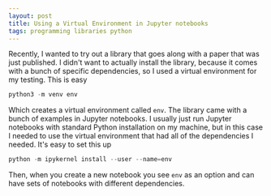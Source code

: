 ```yaml
---
layout: post
title: Using a Virtual Environment in Jupyter notebooks
tags: programming libraries python
---
```


Recently, I wanted to try out a library that goes along with a paper that was just published. I didn't want to actually install the library, because it comes with a bunch of specific dependencies, so I used a virtual environment for my testing. This is easy 

```python
python3 -m venv env
```

Which creates a virtual environment called `env`. The library came with a bunch of examples in Jupyter notebooks. I usually just run Jupyter notebooks with standard Python installation on my machine, but in this case I needed to use the virtual environment that had all of the dependencies I needed. It's easy to set this up

```python
python -m ipykernel install --user --name=env
```

Then, when you create a new notebook you see `env` as an option and can have sets of notebooks with different dependencies.